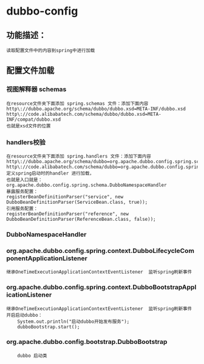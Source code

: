 # dubbo-config 
## 功能描述：
    读取配置文件中的内容到spring中进行加载
## 配置文件加载
### 视图解释器 schemas
    在resource文件夹下面添加 spring.schemas 文件：添加下面内容
    http\://dubbo.apache.org/schema/dubbo/dubbo.xsd=META-INF/dubbo.xsd
    http\://code.alibabatech.com/schema/dubbo/dubbo.xsd=META-INF/compat/dubbo.xsd
    也就是xsd文件的位置
### handlers校验
    在resource文件夹下面添加 spring.handlers 文件：添加下面内容    
    http\://dubbo.apache.org/schema/dubbo=org.apache.dubbo.config.spring.schema.DubboNamespaceHandler
    http\://code.alibabatech.com/schema/dubbo=org.apache.dubbo.config.spring.schema.DubboNamespaceHandler
    定义spring启动时的handler 进行加载，
    也就是入口就是：
    org.apache.dubbo.config.spring.schema.DubboNamespaceHandler
    暴露服务配置：
    registerBeanDefinitionParser("service", new DubboBeanDefinitionParser(ServiceBean.class, true));
    引用服务配置：
    registerBeanDefinitionParser("reference", new DubboBeanDefinitionParser(ReferenceBean.class, false));
###     DubboNamespaceHandler


### org.apache.dubbo.config.spring.context.DubboLifecycleComponentApplicationListener
    继承OneTimeExecutionApplicationContextEventListener  监听spring刷新事件
### org.apache.dubbo.config.spring.context.DubboBootstrapApplicationListener
    继承OneTimeExecutionApplicationContextEventListener  监听spring刷新事件
    开启启动dubbo：
        System.out.println("启动dubbo开始发布服务");
        dubboBootstrap.start();
###  org.apache.dubbo.config.bootstrap.DubboBootstrap
        dubbo 启动类
